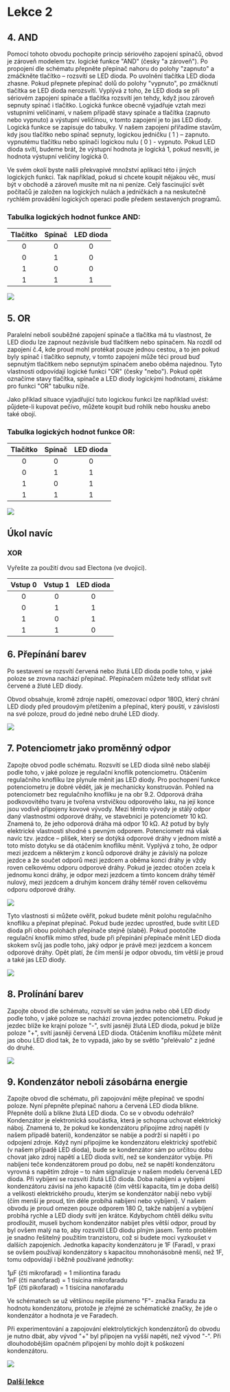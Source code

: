 # Lekce 2

## 4. AND

Pomocí tohoto obvodu pochopíte princip sériového zapojení spínačů, obvod je zároveň modelem tzv. logické funkce "AND" (česky "a zároveň"). Po propojení dle schématu přepněte přepínač nahoru do polohy "zapnuto" a zmáčkněte tlačítko – rozsvítí se LED dioda. Po uvolnění tlačítka LED dioda zhasne. Pokud přepnete přepínač dolů do polohy "vypnuto", po zmáčknutí tlačítka se LED dioda nerozsvítí. Vyplývá z toho, že LED dioda se při sériovém zapojení spínače a tlačítka rozsvítí jen tehdy, když jsou zároveň sepnuty spínač i tlačítko. Logická funkce obecně vyjadřuje vztah mezi vstupními veličinami, v našem případě stavy spínače a tlačítka (zapnuto nebo vypnuto) a výstupní veličinou, v tomto zapojení je to jas LED diody. Logická funkce se zapisuje do tabulky. V našem zapojení přiřadíme stavům, kdy jsou tlačítko nebo spínač sepnuty, logickou jedničku ( 1 ) – zapnuto. vypnutému tlačítku nebo spínači logickou nulu ( 0 ) - vypnuto. Pokud LED dioda svítí, budeme brát, že výstupní hodnota je logická 1, pokud nesvítí, je hodnota výstupní veličiny logická 0. 

Ve svém okolí byste našli překvapivé množství aplikaci této i jiných logických funkci. Tak například, pokud si chcete koupit nějakou věc, musí být v obchodě a zároveň musíte mít na ni peníze. Celý fascinující svět počítačů je založen na logických nulách a jedničkách a na neskutečně rychlém provádění logických operaci podle předem sestavených programů.

### Tabulka logických hodnot funkce AND:

| Tlačítko | Spínač | LED dioda |
|:--------:|:------:|:---------:|
|     0    |    0   |     0     |
|     0    |    1   |     0     |
|     1    |    0   |     0     |
|     1    |    1   |     1     |


![](assets/electron-35.png)

## 5. OR

Paralelní neboli souběžné zapojení spínače a tlačítka má tu vlastnost, že LED diodu lze zapnout nezávisle bud tlačítkem nebo spínačem. Na rozdíl od zapojení č.4, kde proud mohl protékat pouze jednou cestou, a to jen pokud byly spínač i tlačítko sepnuty, v tomto zapojení může téci proud buď sepnutým tlačítkem nebo sepnutým spínačem anebo oběma najednou. Tyto vlastnosti odpovídají logické funkci "OR" (česky "nebo"). Pokud opět označíme stavy tlačítka, spínače a LED diody logickými hodnotami, získáme pro funkci "OR" tabulku níže.

Jako příklad situace vyjadřující tuto logickou funkci lze například uvést: půjdete-li kupovat pečivo, můžete koupit bud rohlík nebo housku anebo také obojí.

### Tabulka logických hodnot funkce OR:

| Tlačítko | Spínač | LED dioda |
|:--------:|:------:|:---------:|
|     0    |    0   |     0     |
|     0    |    1   |     1     |
|     1    |    0   |     1     |
|     1    |    1   |     1     |


![](assets/electron-36.png)

## Úkol navíc

### XOR 

Vyřešte za použití dvou sad Electona (ve dvojici). 

|  Vstup 0 | Vstup 1 | LED dioda |
|:--------:|:-------:|:---------:|
|     0    |    0    |     0     |
|     0    |    1    |     1     |
|     1    |    0    |     1     |
|     1    |    1    |     0     |


## 6. Přepínání barev

Po sestavení se rozsvítí červená nebo žlutá LED dioda podle toho, v jaké poloze se zrovna nachází přepínač. Přepínačem můžete tedy střídat svit červené a žluté LED diody.

Obvod obsahuje, kromě zdroje napětí, omezovací odpor 180Ω, který chrání LED diody před proudovým přetížením a přepínač, který pouští, v závislosti na své poloze, proud do jedné nebo druhé LED diody.

![](assets/electron-37.png)

## 7. Potenciometr jako proměnný odpor

Zapojte obvod podle schématu. Rozsvítí se LED dioda silně nebo slaběji podle toho, v jaké poloze je regulační knoflík potenciometru. Otáčením regulačního knoflíku lze plynule měnit jas LED diody.
Pro pochopení funkce potenciometru je dobré vědět, jak je mechanicky konstruován. Pohled na potenciometr bez regulačního knoflíku je na obr 9.2. Odporová dráha podkovovitého tvaru je tvořena vrstvičkou odporového laku, na její konce jsou vodivě připojeny kovové vývody. Mezi těmito vývody je stálý odpor daný vlastnostmi odporové dráhy, ve stavebnici je potenciometr 10 kΩ. Znamená to, že jeho odporová dráha má odpor 10 kΩ. Až potud by byly elektrické vlastnosti shodné s pevným odporem. Potenciometr má však navíc tzv. jezdce – plíšek, který se dotýká odporové dráhy v jednom místě a toto místo dotyku se dá otáčením knoflíku měnit. Vyplývá z toho, že odpor mezi jezdcem a některým z konců odporové dráhy je závislý na poloze jezdce a že součet odporů mezi jezdcem a oběma konci dráhy je vždy roven celkovému odporu odporové dráhy. Pokud je jezdec otočen zcela k jednomu konci dráhy, je odpor mezi jezdcem a tímto koncem dráhy téměř nulový, mezi jezdcem a druhým koncem dráhy téměř roven celkovému odporu odporové dráhy. 

![](assets/electron-10.png)

Tyto vlastnosti si můžete ověřit, pokud budete měnit polohu regulačního knoflíku a přepínat přepínač. Pokud bude jezdec uprostřed, bude svítit LED dioda při obou polohách přepínače stejně (slabě). Pokud pootočíte regulační knoflík mimo střed, bude při přepínání přepínače měnit LED dioda skokem svůj jas podle toho, jaký odpor je právě mezi jezdcem a koncem odporové dráhy. Opět platí, že čím menší je odpor obvodu, tím větší je proud a také jas LED diody.

![](assets/electron-11.png)


## 8. Prolínání barev

Zapojte obvod dle schématu, rozsvítí se vám jedna nebo obě LED diody podle toho, v jaké poloze se nachází zrovna jezdec potenciometru. Pokud je jezdec blíže ke krajní poloze "-", svítí jasněji žlutá LED dioda, pokud je blíže poloze "+", svítí jasněji červená LED dioda. Otáčením knoflíku můžete měnit jas obou LED diod tak, že to vypadá, jako by se světlo "přelévalo" z jedné do druhé.

![](assets/electron-12.png)

## 9. Kondenzátor neboli zásobárna energie

Zapojte obvod dle schématu, při zapojování mějte přepínač ve spodní poloze. Nyní přepněte přepínač nahoru a červená LED dioda blikne. Přepněte dolů a blikne žlutá LED dioda. Co se v obvodu odehrálo? Kondenzátor je elektronická součástka, která je schopna uchovat elektrický náboj.
Znamená to, že pokud ke kondenzátoru připojíme zdroj napětí (v našem případě baterii), kondenzátor se nabije a podrží si napětí i po odpojení zdroje. Když nyní připojíme ke kondenzátoru elektrický spotřebič (v našem případě LED dioda), bude se kondenzátor sám po určitou dobu chovat jako zdroj napětí a LED dioda svítí, než se kondenzátor vybije. Při nabíjeni teče kondenzátorem proud po dobu, než se napětí kondenzátoru vyrovná s napětím zdroje – to nám signalizuje v našem modelu červená LED dioda. Při vybíjení se rozsvítí žlutá LED dioda. Doba nabíjení a vybíjení kondenzátoru závisí na jeho kapacitě (čím větší kapacita, tím je doba delší) a velikosti elektrického proudu, kterým se kondenzátor nabijí nebo vybíjí (čím menší je proud, tím déle probíhá nabíjení nebo vybíjení). V našem obvodu je proud omezen pouze odporem 180 Ω, takže nabíjení a vybíjení probíhá rychle a LED diody svítí jen krátce. Kdybychom chtěli délku svitu prodloužit, museli bychom kondenzátor nabíjet přes větší odpor, proud by byl ovšem malý na to, aby rozsvítil LED diodu plným jasem. Tento problém je snadno řešitelný použitím tranzistoru, což si budete moci vyzkoušet v dalších zapojeních. Jednotka kapacity kondenzátoru je 1F (Farad), v praxi se ovšem používají kondenzátory s kapacitou mnohonásobně menší, než 1F, tomu odpovídají i běžně používané jednotky:

1µF (čti mikrofarad)  =   1 miliontina faradu   
1nF (čti nanofarad)   =   1 tisícina mikrofaradu   
1pF (čti pikofarad)    =   1 tisícina nanofaradu   


Ve schématech se už většinou nepíše písmeno "F"- značka Faradu za hodnotu kondenzátoru, protože je zřejmé ze schématické značky, že jde o kondenzátor a hodnota je ve Faradech.

Při experimentování a zapojování elektrolytických kondenzátorů do obvodu je nutno dbát, aby vývod "+" byl připojen na vyšší napětí, než vývod "-". Při dlouhodobějším opačném připojení by mohlo dojít k poškození kondenzátoru.

![](assets/electron-13.png)


### [Další lekce](electron-lesson-3.md)
